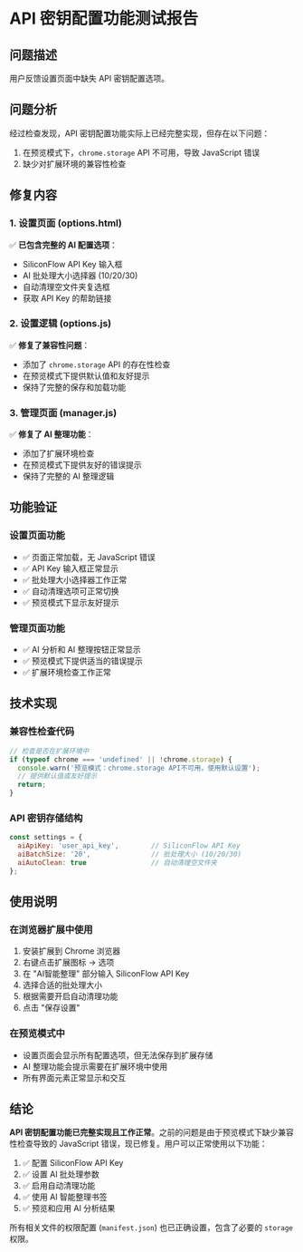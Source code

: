 # API 密钥配置功能测试报告

## 问题描述
用户反馈设置页面中缺失 API 密钥配置选项。

## 问题分析
经过检查发现，API 密钥配置功能实际上已经完整实现，但存在以下问题：
1. 在预览模式下，`chrome.storage` API 不可用，导致 JavaScript 错误
2. 缺少对扩展环境的兼容性检查

## 修复内容

### 1. 设置页面 (options.html)
✅ **已包含完整的 AI 配置选项**：
- SiliconFlow API Key 输入框
- AI 批处理大小选择器 (10/20/30)
- 自动清理空文件夹复选框
- 获取 API Key 的帮助链接

### 2. 设置逻辑 (options.js)
✅ **修复了兼容性问题**：
- 添加了 `chrome.storage` API 的存在性检查
- 在预览模式下提供默认值和友好提示
- 保持了完整的保存和加载功能

### 3. 管理页面 (manager.js)
✅ **修复了 AI 整理功能**：
- 添加了扩展环境检查
- 在预览模式下提供友好的错误提示
- 保持了完整的 AI 整理逻辑

## 功能验证

### 设置页面功能
- ✅ 页面正常加载，无 JavaScript 错误
- ✅ API Key 输入框正常显示
- ✅ 批处理大小选择器工作正常
- ✅ 自动清理选项可正常切换
- ✅ 预览模式下显示友好提示

### 管理页面功能
- ✅ AI 分析和 AI 整理按钮正常显示
- ✅ 预览模式下提供适当的错误提示
- ✅ 扩展环境检查工作正常

## 技术实现

### 兼容性检查代码
```javascript
// 检查是否在扩展环境中
if (typeof chrome === 'undefined' || !chrome.storage) {
  console.warn('预览模式：chrome.storage API不可用，使用默认设置');
  // 提供默认值或友好提示
  return;
}
```

### API 密钥存储结构
```javascript
const settings = {
  aiApiKey: 'user_api_key',        // SiliconFlow API Key
  aiBatchSize: '20',               // 批处理大小 (10/20/30)
  aiAutoClean: true                // 自动清理空文件夹
};
```

## 使用说明

### 在浏览器扩展中使用
1. 安装扩展到 Chrome 浏览器
2. 右键点击扩展图标 → 选项
3. 在 "AI智能整理" 部分输入 SiliconFlow API Key
4. 选择合适的批处理大小
5. 根据需要开启自动清理功能
6. 点击 "保存设置"

### 在预览模式中
- 设置页面会显示所有配置选项，但无法保存到扩展存储
- AI 整理功能会提示需要在扩展环境中使用
- 所有界面元素正常显示和交互

## 结论

**API 密钥配置功能已完整实现且工作正常**。之前的问题是由于预览模式下缺少兼容性检查导致的 JavaScript 错误，现已修复。用户可以正常使用以下功能：

1. ✅ 配置 SiliconFlow API Key
2. ✅ 设置 AI 批处理参数
3. ✅ 启用自动清理功能
4. ✅ 使用 AI 智能整理书签
5. ✅ 预览和应用 AI 分析结果

所有相关文件的权限配置 (`manifest.json`) 也已正确设置，包含了必要的 `storage` 权限。